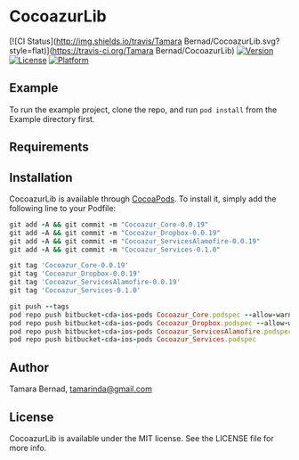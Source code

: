 # CocoazurLib

[![CI Status](http://img.shields.io/travis/Tamara Bernad/CocoazurLib.svg?style=flat)](https://travis-ci.org/Tamara Bernad/CocoazurLib)
[![Version](https://img.shields.io/cocoapods/v/CocoazurLib.svg?style=flat)](http://cocoapods.org/pods/CocoazurLib)
[![License](https://img.shields.io/cocoapods/l/CocoazurLib.svg?style=flat)](http://cocoapods.org/pods/CocoazurLib)
[![Platform](https://img.shields.io/cocoapods/p/CocoazurLib.svg?style=flat)](http://cocoapods.org/pods/CocoazurLib)

## Example

To run the example project, clone the repo, and run `pod install` from the Example directory first.

## Requirements

## Installation

CocoazurLib is available through [CocoaPods](http://cocoapods.org). To install
it, simply add the following line to your Podfile:

```ruby
git add -A && git commit -m "Cocoazur_Core-0.0.19"
git add -A && git commit -m "Cocoazur_Dropbox-0.0.19"
git add -A && git commit -m "Cocoazur_ServicesAlamofire-0.0.19"
git add -A && git commit -m "Cocoazur_Services-0.1.0"

git tag 'Cocoazur_Core-0.0.19'
git tag 'Cocoazur_Dropbox-0.0.19'
git tag 'Cocoazur_ServicesAlamofire-0.0.19'
git tag 'Cocoazur_Services-0.1.0'

git push --tags
pod repo push bitbucket-cda-ios-pods Cocoazur_Core.podspec --allow-warnings --use-libraries
pod repo push bitbucket-cda-ios-pods Cocoazur_Dropbox.podspec --allow-warnings --use-libraries
pod repo push bitbucket-cda-ios-pods Cocoazur_ServicesAlamofire.podspec --allow-warnings --use-libraries
pod repo push bitbucket-cda-ios-pods Cocoazur_Services.podspec

```

## Author

Tamara Bernad, tamarinda@gmail.com

## License

CocoazurLib is available under the MIT license. See the LICENSE file for more info.
